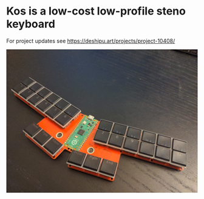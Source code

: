 # Kos is a low-cost low-profile steno keyboard

For project updates see https://deshipu.art/projects/project-10408/

![kos v2.1 photo](IMG_20221130_195833.jpg)
